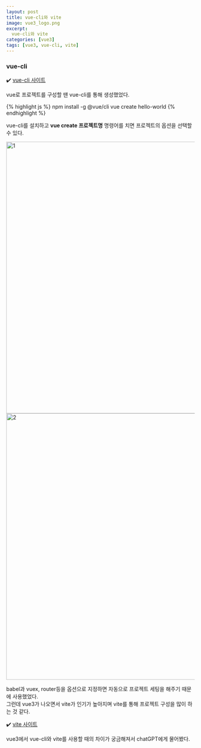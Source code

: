 ```yaml
---
layout: post
title: vue-cli와 vite
image: vue3_logo.png
excerpt: 
  vue-cli와 vite
categories: [vue3]
tags: [vue3, vue-cli, vite]
---
```


### vue-cli

✔️ [vue-cli 사이트](https://cli.vuejs.org/)

vue로 프로젝트를 구성할 땐 vue-cli를 통해 생성했었다.

{% highlight js %}
npm install -g @vue/cli
vue create hello-world
{% endhighlight %}
<br />

vue-cli를 설치하고 **vue create 프로젝트명** 명령어를 치면 프로젝트의 옵션을 선택할 수 있다.

<img width="724" alt="1" src="https://github.com/DaYoung-woo/DaYoung-woo.github.io/assets/131967254/acca71c8-e575-488e-922d-d2ceb1ea260d">
<img width="710" alt="2" src="https://github.com/DaYoung-woo/DaYoung-woo.github.io/assets/131967254/ddfc81cb-c8a2-47bc-90b8-116bfd705757">

babel과 vuex, router등을 옵션으로 지정하면 자동으로 프로젝트 세팅을 해주기 때문에 사용했었다.   
그런데 vue3가 나오면서 vite가 인기가 높아지며 vite를 통해 프로젝트 구성을 많이 하는 것 같다.  

✔️ [vite 사이트](https://vitejs-kr.github.io/guide/why.html)

vue3에서 vue-cli와 vite를 사용할 때의 차이가 궁금해져서 chatGPT에게 물어봤다.

